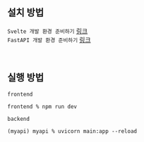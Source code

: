 ## 설치 방법

`Svelte 개발 환경 준비하기` [링크](https://wikidocs.net/175833)  
`FastAPI 개발 환경 준비하기` [링크](https://wikidocs.net/175831)

<br />

## 실행 방법

`frontend`

```
frontend % npm run dev
```

`backend`

```
(myapi) myapi % uvicorn main:app --reload
```
